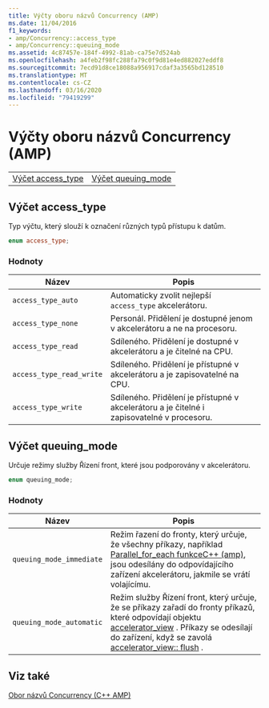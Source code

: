 ```yaml
---
title: Výčty oboru názvů Concurrency (AMP)
ms.date: 11/04/2016
f1_keywords:
- amp/Concurrency::access_type
- amp/Concurrency::queuing_mode
ms.assetid: 4c87457e-184f-4992-81ab-ca75e7d524ab
ms.openlocfilehash: a4feb2f98fc288fa79c0f9d81e4ed882027eddf8
ms.sourcegitcommit: 7ecd91d8ce18088a956917cdaf3a3565bd128510
ms.translationtype: MT
ms.contentlocale: cs-CZ
ms.lasthandoff: 03/16/2020
ms.locfileid: "79419299"
---
```

# <a name="concurrency-namespace-enums-amp"></a>Výčty oboru názvů Concurrency (AMP)

|||
|-|-|
|[Výčet access_type](#access_type)|[Výčet queuing_mode](#queuing_mode)|

## <a name="access_type"></a>Výčet access_type

Typ výčtu, který slouží k označení různých typů přístupu k datům.

```cpp
enum access_type;
```

### <a name="values"></a>Hodnoty

|Název|Popis|
|----------|-----------------|
|`access_type_auto`|Automaticky zvolit nejlepší `access_type` akcelerátoru.|
|`access_type_none`|Personál. Přidělení je dostupné jenom v akcelerátoru a ne na procesoru.|
|`access_type_read`|Sdíleného. Přidělení je dostupné v akcelerátoru a je čitelné na CPU.|
|`access_type_read_write`|Sdíleného. Přidělení je přístupné v akcelerátoru a je zapisovatelné na CPU.|
|`access_type_write`|Sdíleného. Přidělení je přístupné v akcelerátoru a je čitelné i zapisovatelné v procesoru.|

## <a name="queuing_mode"></a>Výčet queuing_mode

Určuje režimy služby Řízení front, které jsou podporovány v akcelerátoru.

```cpp
enum queuing_mode;
```

### <a name="values"></a>Hodnoty

|Název|Popis|
|----------|-----------------|
|`queuing_mode_immediate`|Režim řazení do fronty, který určuje, že všechny příkazy, například [Parallel_for_each funkceC++ (amp)](concurrency-namespace-functions-amp.md#parallel_for_each), jsou odesílány do odpovídajícího zařízení akcelerátoru, jakmile se vrátí volajícímu.|
|`queuing_mode_automatic`|Režim služby Řízení front, který určuje, že se příkazy zařadí do fronty příkazů, které odpovídají objektu [accelerator_view](accelerator-view-class.md) . Příkazy se odesílají do zařízení, když se zavolá [accelerator_view:: flush](accelerator-view-class.md#flush) .|

## <a name="see-also"></a>Viz také

[Obor názvů Concurrency (C++ AMP)](concurrency-namespace-cpp-amp.md)

